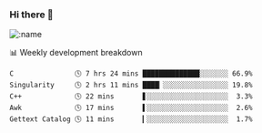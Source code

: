 ### Hi there 👋

<!--
**lv2020/lv2020** is a ✨ _special_ ✨ repository because its `README.md` (this file) appears on your GitHub profile.

Here are some ideas to get you started:

- 🔭 I’m currently working on ...
- 🌱 I’m currently learning ...
- 👯 I’m looking to collaborate on ...
- 🤔 I’m looking for help with ...
- 💬 Ask me about ...
- 📫 How to reach me: ...
- 😄 Pronouns: ...
- ⚡ Fun fact: ...
-->
![:name](https://count.getloli.com/get/@:lv2020)
 <!-- waka-box start -->
📊 Weekly development breakdown
```text
C               🕓 7 hrs 24 mins ██████████████░░░░░░░ 66.9%
Singularity     🕓 2 hrs 11 mins ████▏░░░░░░░░░░░░░░░░ 19.8%
C++             🕓 22 mins       ▋░░░░░░░░░░░░░░░░░░░░  3.3%
Awk             🕓 17 mins       ▌░░░░░░░░░░░░░░░░░░░░  2.6%
Gettext Catalog 🕓 11 mins       ▎░░░░░░░░░░░░░░░░░░░░  1.7%
```
<!-- Powered by https://github.com/YouEclipse/waka-box-go . -->
<!-- waka-box end -->
